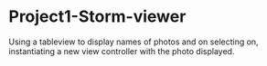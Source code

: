 # Project1-Storm-viewer

Using a tableview to display names of photos and on selecting on, instantiating a new view controller with the photo displayed.
